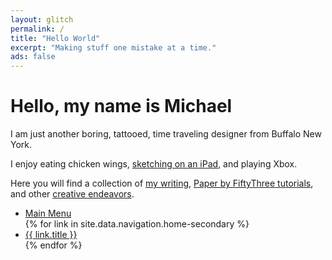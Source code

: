 ```yaml
---
layout: glitch
permalink: /
title: "Hello World"
excerpt: "Making stuff one mistake at a time."
ads: false
---
```


<div class="typed__source">
  <h1 class="glitch__title">Hello, my name is&nbsp;Michael</h1>
  <div class="glitch__excerpt">
    <p>I am just another boring, tattooed, time traveling designer from Buffalo New York.</p>
    <p>I enjoy eating chicken wings, <a href="{{ site.url }}/paperfaces/">sketching on an iPad</a>, and playing Xbox.</p>
    <p>Here you will find a collection of <a href="{{ site.url }}/articles/">my writing</a>, <a href="{{ site.url }}/mastering-paper/">Paper by FiftyThree tutorials</a>, and other <a href="{{ site.url }}/work/">creative endeavors</a>.</p>
  </div>
  <nav class="glitch__secondary">
    <ul>
      <li><a href="#0" class="overlay__menu-trigger">Main Menu</a></li>
    {% for link in site.data.navigation.home-secondary %}
      <li><a href="{{ site.url }}{{ link.url }}">{{ link.title }}</a></li>
    {% endfor %}
    </ul>
  </nav>
</div>

<span id="js-home-typed" class="typed__dest glitch__excerpt"></span>